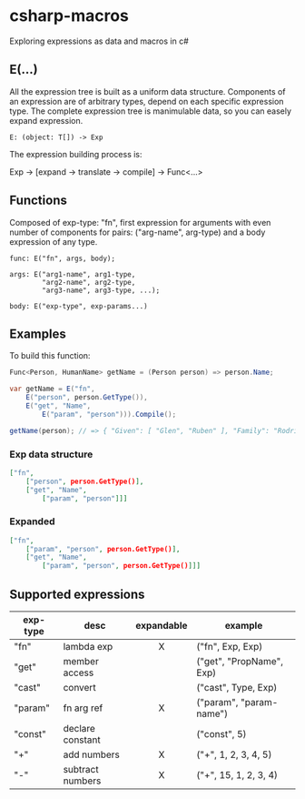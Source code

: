 # csharp-macros

Exploring expressions as data and macros in c#

## E(...)

All the expression tree is built as a uniform data structure. Components of an expression are of arbitrary types, depend on each specific expression type. The complete expression tree is manimulable data, so you can easely expand expression.

```
E: (object: T[]) -> Exp
```

The expression building process is:

Exp -> [expand -> translate -> compile] -> Func<...>

## Functions

Composed of exp-type: "fn", first expression for arguments with even number of components for pairs: ("arg-name", arg-type) and a body expression of any type.

```
func: E("fn", args, body);

args: E("arg1-name", arg1-type,
        "arg2-name", arg2-type,
        "arg3-name", arg3-type, ...);

body: E("exp-type", exp-params...)
```

## Examples

To build this function:

```csharp
Func<Person, HumanName> getName = (Person person) => person.Name;
```

```csharp
var getName = E("fn",
    E("person", person.GetType()),
    E("get", "Name",
        E("param", "person"))).Compile();

getName(person); // => { "Given": [ "Glen", "Ruben" ], "Family": "Rodriguez"}
```

### Exp data structure

```json
["fn",
    ["person", person.GetType()],
    ["get", "Name",
        ["param", "person"]]]
```

### Expanded

```json
["fn",
    ["param", "person", person.GetType()],
    ["get", "Name",
        ["param", "person", person.GetType()]]]
```

## Supported expressions

| exp-type | desc             | expandable | example                  |
| -------- | ---------------- | :--------: | ------------------------ |
| "fn"     | lambda exp       |     X      | ("fn", Exp, Exp)         |
| "get"    | member access    |            | ("get", "PropName", Exp) |
| "cast"   | convert          |            | ("cast", Type, Exp)      |
| "param"  | fn arg ref       |     X      | ("param", "param-name")  |
| "const"  | declare constant |            | ("const", 5)             |
| "+"      | add numbers      |     X      | ("+", 1, 2, 3, 4, 5)     |
| "-"      | subtract numbers |     X      | ("+", 15, 1, 2, 3, 4)    |
